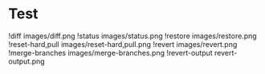 # Test
!diff images/diff.png
!status images/status.png
!restore images/restore.png
!reset-hard,pull images/reset-hard,pull.png
!revert images/revert.png
!merge-branches images/merge-branches.png
!revert-output revert-output.png